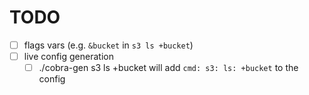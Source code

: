 # TODO

- [ ] flags vars (e.g. `&bucket` in `s3 ls +bucket`)
- [ ] live config generation
  - [ ] ./cobra-gen s3 ls +bucket will add `cmd: s3: ls: +bucket` to the config
